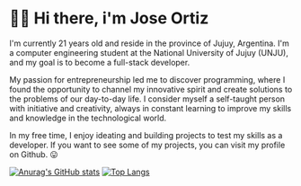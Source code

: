 # 👨‍💻 Hi there, i'm Jose Ortiz 

I'm currently 21 years old and reside in the province of Jujuy, Argentina. I'm a computer engineering student at the National University of Jujuy (UNJU), and my goal is to become a full-stack developer.

My passion for entrepreneurship led me to discover programming, where I found the opportunity to channel my innovative spirit and create solutions to the problems of our day-to-day life. I consider myself a self-taught person with initiative and creativity, always in constant learning to improve my skills and knowledge in the technological world.

In my free time, I enjoy ideating and building projects to test my skills as a developer. If you want to see some of my projects, you can visit my profile on Github. 😛

[![Anurag's GitHub stats](https://github-readme-stats.vercel.app/api?username=joseortizx&count_private=true&theme=radical)](https://github.com/anuraghazra/github-readme-stats)
[![Top Langs](https://github-readme-stats.vercel.app/api/top-langs/?username=joseortizx&theme=radical)](https://github.com/anuraghazra/github-readme-stats)
